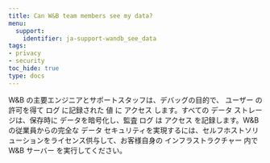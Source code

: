 ```yaml
---
title: Can W&B team members see my data?
menu:
  support:
    identifier: ja-support-wandb_see_data
tags:
- privacy
- security
toc_hide: true
type: docs
---
```


W&B の主要エンジニアとサポートスタッフは、デバッグの目的で、 ユーザー の許可を得て ログ に記録された 値 に アクセス します。すべての データ ストレージは、保存時に データを暗号化し、監査 ログ は アクセス を記録します。W&B の従業員からの完全な データ セキュリティを実現するには、セルフホストソリューションをライセンス供与して、お客様自身の インフラストラクチャー 内で W&B サーバー を実行してください。
